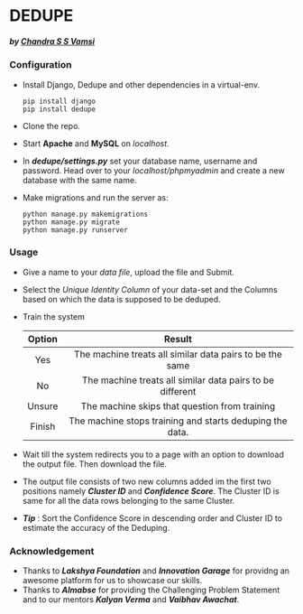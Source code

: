 # DEDUPE
##### by [Chandra S S Vamsi](https://in.linkedin.com/in/ucssv)


### Configuration
- Install Django, Dedupe and other dependencies in a virtual-env.

  ```
  pip install django
  pip install dedupe
  ```
  
- Clone the repo.
- Start **Apache** and **MySQL** on _localhost_.
- In **_dedupe/settings.py_** set your database name, username and password. Head over to your _localhost/phpmyadmin_ and create a new database with the same name.
- Make migrations and run the server as:

  ```
  python manage.py makemigrations
  python manage.py migrate
  python manage.py runserver
  ```
  
### Usage
- Give a name to your _data file_, upload the file and Submit.
- Select the _Unique Identity Column_ of your data-set and the Columns based on which the data is supposed to be deduped.
- Train the system

  | Option   | Result   |
  | :--------: | :--------: |
  | Yes      | The machine treats all similar data pairs to be the same  |
  | No       | The machine treats all similar data pairs to be different |
  | Unsure   | The machine skips that question from training             |
  | Finish   | The machine stops training and starts deduping the data.  |
  
- Wait till the system redirects you to a page with an option to download the output file. Then download the file.
- The output file consists of two new columns added im the first two positions namely **_Cluster ID_** and **_Confidence Score_**. The Cluster ID is same for all the data rows belonging to the same Cluster.
- **_Tip_** : Sort the Confidence Score in descending order and Cluster ID to estimate the accuracy of the Deduping.

### Acknowledgement
- Thanks to **_Lakshya Foundation_** and **_Innovation Garage_** for providng an awesome platform for us to showcase our skills.
- Thanks to **_Almabse_** for providing the Challenging Problem Statement and to our mentors **_Kalyan Verma_** and **_Vaibhav Awachat_**.

